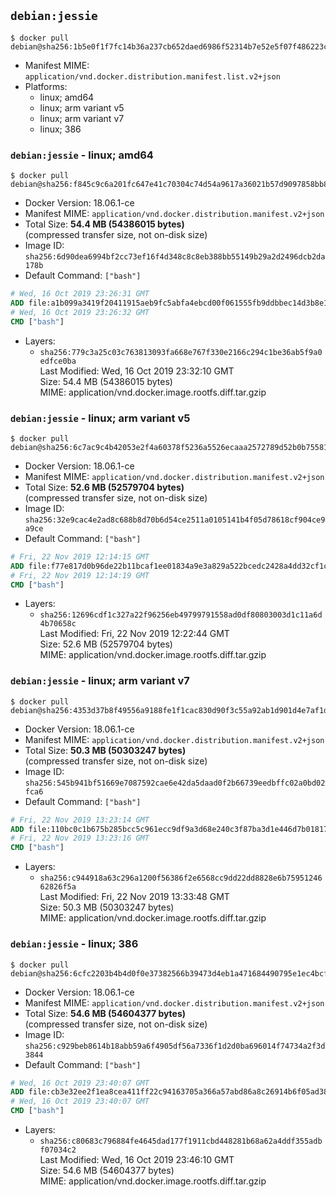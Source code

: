 ## `debian:jessie`

```console
$ docker pull debian@sha256:1b5e0f1f7fc14b36a237cb652daed6986f52314b7e52e5f07f486223c7509129
```

-	Manifest MIME: `application/vnd.docker.distribution.manifest.list.v2+json`
-	Platforms:
	-	linux; amd64
	-	linux; arm variant v5
	-	linux; arm variant v7
	-	linux; 386

### `debian:jessie` - linux; amd64

```console
$ docker pull debian@sha256:f845c9c6a201fc647e41c70304c74d54a9617a36021b57d9097858bb8c83ad00
```

-	Docker Version: 18.06.1-ce
-	Manifest MIME: `application/vnd.docker.distribution.manifest.v2+json`
-	Total Size: **54.4 MB (54386015 bytes)**  
	(compressed transfer size, not on-disk size)
-	Image ID: `sha256:6d90dea6994bf2cc73ef16f4d348c8c8eb388bb55149b29a2d2496dcb2da178b`
-	Default Command: `["bash"]`

```dockerfile
# Wed, 16 Oct 2019 23:26:31 GMT
ADD file:a1b099a3419f20411915aeb9fc5abfa4ebcd00f061555fb9ddbbec14d3b8e168 in / 
# Wed, 16 Oct 2019 23:26:32 GMT
CMD ["bash"]
```

-	Layers:
	-	`sha256:779c3a25c03c763813093fa668e767f330e2166c294c1be36ab5f9a0edfce0ba`  
		Last Modified: Wed, 16 Oct 2019 23:32:10 GMT  
		Size: 54.4 MB (54386015 bytes)  
		MIME: application/vnd.docker.image.rootfs.diff.tar.gzip

### `debian:jessie` - linux; arm variant v5

```console
$ docker pull debian@sha256:6c7ac9c4b42053e2f4a60378f5236a5526ecaaa2572789d52b0b75581e4836d4
```

-	Docker Version: 18.06.1-ce
-	Manifest MIME: `application/vnd.docker.distribution.manifest.v2+json`
-	Total Size: **52.6 MB (52579704 bytes)**  
	(compressed transfer size, not on-disk size)
-	Image ID: `sha256:32e9cac4e2ad8c688b8d70b6d54ce2511a0105141b4f05d78618cf904ce9a9ce`
-	Default Command: `["bash"]`

```dockerfile
# Fri, 22 Nov 2019 12:14:15 GMT
ADD file:f77e817d0b96de22b11bcaf1ee01834a9e3a829a522bcedc2428a4dd32cf1c40 in / 
# Fri, 22 Nov 2019 12:14:19 GMT
CMD ["bash"]
```

-	Layers:
	-	`sha256:12696cdf1c327a22f96256eb49799791558ad0df80803003d1c11a6d4b70658c`  
		Last Modified: Fri, 22 Nov 2019 12:22:44 GMT  
		Size: 52.6 MB (52579704 bytes)  
		MIME: application/vnd.docker.image.rootfs.diff.tar.gzip

### `debian:jessie` - linux; arm variant v7

```console
$ docker pull debian@sha256:4353d37b8f49556a9188fe1f1cac830d90f3c55a92ab1d901d4e7af1d7cd44bc
```

-	Docker Version: 18.06.1-ce
-	Manifest MIME: `application/vnd.docker.distribution.manifest.v2+json`
-	Total Size: **50.3 MB (50303247 bytes)**  
	(compressed transfer size, not on-disk size)
-	Image ID: `sha256:545b941bf51669e7087592cae6e42da5daad0f2b66739eedbffc02a0bd02fca6`
-	Default Command: `["bash"]`

```dockerfile
# Fri, 22 Nov 2019 13:23:14 GMT
ADD file:110bc0c1b675b285bcc5c961ecc9df9a3d68e240c3f87ba3d1e446d7b01817d2 in / 
# Fri, 22 Nov 2019 13:23:16 GMT
CMD ["bash"]
```

-	Layers:
	-	`sha256:c944918a63c296a1200f56386f2e6568cc9dd22dd8828e6b7595124662826f5a`  
		Last Modified: Fri, 22 Nov 2019 13:33:48 GMT  
		Size: 50.3 MB (50303247 bytes)  
		MIME: application/vnd.docker.image.rootfs.diff.tar.gzip

### `debian:jessie` - linux; 386

```console
$ docker pull debian@sha256:6cfc2203b4b4d0f0e37382566b39473d4eb1a471684490795e1ec4bcf1794008
```

-	Docker Version: 18.06.1-ce
-	Manifest MIME: `application/vnd.docker.distribution.manifest.v2+json`
-	Total Size: **54.6 MB (54604377 bytes)**  
	(compressed transfer size, not on-disk size)
-	Image ID: `sha256:c929beb8614b18abb59a6f4905df56a7336f1d2d0ba696014f74734a2f3d3844`
-	Default Command: `["bash"]`

```dockerfile
# Wed, 16 Oct 2019 23:40:07 GMT
ADD file:cb3e32ee2f1ea8cea411ff22c94163705a366a57abd86a8c26914b6f05ad380e in / 
# Wed, 16 Oct 2019 23:40:07 GMT
CMD ["bash"]
```

-	Layers:
	-	`sha256:c80683c796884fe4645dad177f1911cbd448281b68a62a4ddf355adbf07034c2`  
		Last Modified: Wed, 16 Oct 2019 23:46:10 GMT  
		Size: 54.6 MB (54604377 bytes)  
		MIME: application/vnd.docker.image.rootfs.diff.tar.gzip
